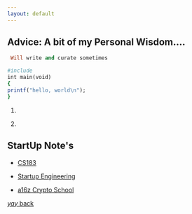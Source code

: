 ```yaml
---
layout: default
---
```


## Advice: A bit of my Personal Wisdom....



```ruby
 Will write and curate sometimes

#include
int main(void)
{
printf("hello, world\n");
}
```
01.
<script async src="https://telegram.org/js/telegram-widget.js?15" data-telegram-post="durov/137" data-width="100%"></script>

02.
<script async src="https://telegram.org/js/telegram-widget.js?15" data-telegram-post="durov/171" data-width="100%"></script>



## StartUp Note's
* [CS183](https://blakemasters.tumblr.com/post/24578683805/peter-thiels-cs183-startup-class-18-notes)

* [Startup Engineering](https://github.com/ladamalina/coursera-startup)

* [a16z Crypto School](https://a16z.com/crypto-startup-school/)

<!--(https://spark-public.s3.amazonaws.com/startup/lecture_slides/lecture0-v3-logistics.pdf)-->






[_yay_ back](https://srterm.github.io/srt/blog.html)

